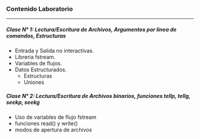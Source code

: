 ### Contenido Laboratorio
---

##### Clase N° 1: Lectura/Escritura de Archivos, Argumentos por linea de comandos, Estructuras

- Entrada y Salida no interactivas. 
- Libreria fstream.
- Variables de flujos.
- Datos Estructurados.
    - Estructuras
    - Uniones

##### Clase N° 2: Lectura/Escritura de Archivos binarios, funciones tellp, tellg, seekp, seekg

- Uso de variables de flujo fstream
- funciones read() y write()
- modos de apertura de archivos